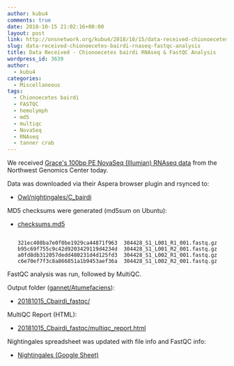 ```yaml
---
author: kubu4
comments: true
date: 2018-10-15 21:02:16+00:00
layout: post
link: http://onsnetwork.org/kubu4/2018/10/15/data-received-chionoecetes-bairdi-rnaseq-fastqc-analysis/
slug: data-received-chionoecetes-bairdi-rnaseq-fastqc-analysis
title: Data Received - Chionoecetes bairdi RNAseq & FastQC Analysis
wordpress_id: 3639
author:
  - kubu4
categories:
  - Miscellaneous
tags:
  - Chionoecetes bairdi
  - FASTQC
  - hemolymph
  - md5
  - multiqc
  - NovaSeq
  - RNAseq
  - tanner crab
---
```


We received [Grace's 100bp PE NovaSeq (Illumian) RNAseq data](https://grace-ac.github.io/Pooled-sample-handed-toNWGC/) from the Northwest Genomics Center today.

Data was downloaded via their Aspera browser plugin and rsynced to:





  * [Owl/nightingales/C_bairdi](http://owl.fish.washington.edu/nightingales/C_bairdi/)



MD5 checksums were generated (md5sum on Ubuntu):



  * [checksums.md5](http://owl.fish.washington.edu/nightingales/C_bairdi/checksums.md5)




    
    <code>
    321ec408ba7e0f0be1929ca44871f963  304428_S1_L001_R1_001.fastq.gz
    b95c69f755c9c42d9203429119d4234d  304428_S1_L001_R2_001.fastq.gz
    a0fd8db312057dedd480231d4d125fd3  304428_S1_L002_R1_001.fastq.gz
    c6e70ef7f3c8a866851a1b9453aef36a  304428_S1_L002_R2_001.fastq.gz
    </code>



FastQC analysis was run, followed by MultiQC.

Output folder ([gannet/Atumefaciens](http://gannet.fish.washington.edu/Atumefaciens)):





  * [20181015_Cbairdi_fastqc/](http://gannet.fish.washington.edu/Atumefaciens/20181015_Cbairdi_fastqc/)



MultiQC Report (HTML):



  * [20181015_Cbairdi_fastqc/multiqc_report.html](http://gannet.fish.washington.edu/Atumefaciens/20181015_Cbairdi_fastqc/multiqc_report.html)



Nightingales spreadsheet was updated with file info and FastQC info:



  * [Nightingales (Google Sheet)](https://docs.google.com/spreadsheets/d/1_XqIOPVHSBVGscnjzDSWUeRL7HUHXfaHxVzec-I-8Xk/edit?usp=sharing)


